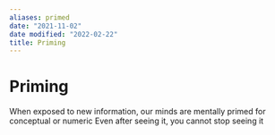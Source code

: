 ```yaml
---
aliases: primed
date: "2021-11-02"
date modified: "2022-02-22"
title: Priming
---
```


# Priming
When exposed to new information, our minds are mentally primed for conceptual or numeric
Even after seeing it, you cannot stop seeing it
